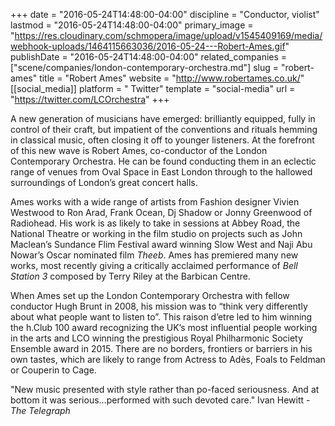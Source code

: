 +++
date = "2016-05-24T14:48:00-04:00"
discipline = "Conductor, violist"
lastmod = "2016-05-24T14:48:00-04:00"
primary_image = "https://res.cloudinary.com/schmopera/image/upload/v1545409169/media/webhook-uploads/1464115663036/2016-05-24---Robert-Ames.gif"
publishDate = "2016-05-24T14:48:00-04:00"
related_companies = ["scene/companies/london-contemporary-orchestra.md"]
slug = "robert-ames"
title = "Robert Ames"
website = "http://www.robertames.co.uk/"
[[social_media]]
platform = " Twitter"
template = "social-media"
url = "https://twitter.com/LCOrchestra"
+++

A new generation of musicians have emerged: brilliantly equipped, fully in control of their craft, but impatient of the conventions and rituals hemming in classical music, often closing it off to younger listeners. At the forefront of this new wave is Robert Ames, co-conductor of the London Contemporary Orchestra. He can be found conducting them in an eclectic range of venues from Oval Space in East London through to the hallowed surroundings of London’s great concert halls.

Ames works with a wide range of artists from Fashion designer Vivien Westwood to Ron Arad, Frank Ocean, Dj Shadow or Jonny Greenwood of Radiohead. His work is as likely to take in sessions at Abbey Road, the National Theatre or working in the film studio on projects such as John Maclean’s Sundance Flim Festival award winning Slow West and Naji Abu Nowar’s Oscar nominated film *Theeb*. Ames has premiered many new works, most recently giving a critically acclaimed performance of *Bell Station 3* composed by Terry Riley at the Barbican Centre.

When Ames set up the London Contemporary Orchestra with fellow conductor Hugh Brunt in 2008, his mission was to “think very differently about what people want to listen to”. This raison d’etre led to him winning the h.Club 100 award recognizing the UK’s most influential people working in the arts and LCO winning the prestigious Royal Philharmonic Society Ensemble award in 2015. There are no borders, frontiers or barriers in his own tastes, which are likely to range from Actress to Adès, Foals to Feldman or Couperin to Cage.

"New music presented with style rather than po-faced seriousness. And at bottom it was serious...performed with such devoted care."
Ivan Hewitt - *The Telegraph*
